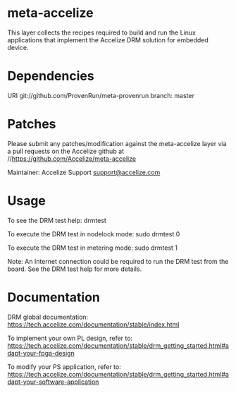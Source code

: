 # meta-accelize

This layer collects the recipes required to build and run the Linux 
applications that implement the Accelize DRM solution for embedded device.


Dependencies
============

URI	git://github.com/ProvenRun/meta-provenrun
branch: master


Patches
=======

Please submit any patches/modification against the meta-accelize layer 
via a pull requests on the Accelize github at //https://github.com/Accelize/meta-accelize

Maintainer: Accelize Support <support@accelize.com>


Usage
=====

To see the DRM test help: drmtest

To execute the DRM test in nodelock mode: sudo drmtest 0

To execute the DRM test in metering mode: sudo drmtest 1

Note: An Internet connection could be required to run the DRM test from the board. 
      See the DRM test help for more details.


Documentation
=============

DRM global documentation: https://tech.accelize.com/documentation/stable/index.html

To implement your own PL design, refer to: https://tech.accelize.com/documentation/stable/drm_getting_started.html#adapt-your-fpga-design

To modify your PS application, refer to: https://tech.accelize.com/documentation/stable/drm_getting_started.html#adapt-your-software-application

